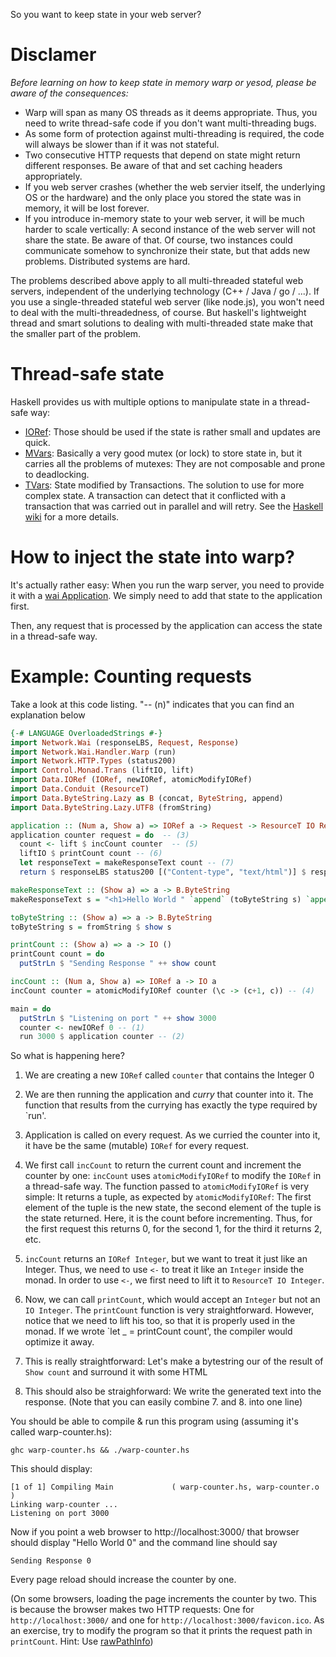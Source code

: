 So you want to keep state in your web server?

# Disclamer

*Before learning on how to keep state in memory warp or yesod, please be aware of the consequences:*

* Warp will span as many OS threads as it deems appropriate. Thus, you need to write thread-safe code if you don't want multi-threading bugs.
* As some form of protection against multi-threading is required, the code will always be slower than if it was not stateful.
* Two consecutive HTTP requests that depend on state might return different responses. Be aware of that and set caching headers appropriately.
* If you web server crashes (whether the web servier itself, the underlying OS or the hardware) and the only place you stored the state was in memory, it will be lost forever.
* If you introduce in-memory state to your web server, it will be much harder to scale vertically: A second instance of the web server will not share the state. Be aware of that. Of course, two instances could communicate somehow to synchronize their state, but that adds new problems. Distributed systems are hard.

The problems described above apply to all multi-threaded stateful web servers, independent of the underlying technology (C++ / Java / go / ...). If you use a single-threaded stateful web server (like node.js), you won't need to deal with the multi-threadedness, of course. But haskell's lightweight thread and smart solutions to dealing with multi-threaded state make that the smaller part of the problem.

# Thread-safe state

Haskell provides us with multiple options to manipulate state in a thread-safe way:

* [IORef](http://www.haskell.org/ghc/docs/latest/html/libraries/base/Data-IORef.html): Those should be used if the state is rather small and updates are quick. 
* [MVars](http://www.haskell.org/ghc/docs/latest/html/libraries/base/Control-Concurrent-MVar.html): Basically a very good mutex (or lock) to store state in, but it carries all the problems of mutexes: They are not composable and prone to deadlocking.
* [TVars](http://www.haskell.org/ghc/docs/latest/html/libraries/base/GHC-Conc.html#g:3): State modified by Transactions. The solution to use for more complex state. A transaction can detect that it conflicted with a transaction that was carried out in parallel and will retry. See the [Haskell wiki](http://www.haskell.org/haskellwiki/STM) for a more details.

# How to inject the state into warp?

It's actually rather easy: When you run the warp server, you need to provide it with a [wai Application](http://hackage.haskell.org/packages/archive/wai/1.3.0.1/doc/html/Network-Wai.html). We simply need to add that state to the application first.

Then, any request that is processed by the application can access the state in a thread-safe way.

# Example: Counting requests

Take a look at this code listing. "-- (n)" indicates that you can find an explanation below

```haskell
{-# LANGUAGE OverloadedStrings #-}
import Network.Wai (responseLBS, Request, Response)
import Network.Wai.Handler.Warp (run)
import Network.HTTP.Types (status200)
import Control.Monad.Trans (liftIO, lift)
import Data.IORef (IORef, newIORef, atomicModifyIORef)
import Data.Conduit (ResourceT)
import Data.ByteString.Lazy as B (concat, ByteString, append)
import Data.ByteString.Lazy.UTF8 (fromString)

application :: (Num a, Show a) => IORef a -> Request -> ResourceT IO Response
application counter request = do  -- (3)
  count <- lift $ incCount counter  -- (5)
  liftIO $ printCount count -- (6)
  let responseText = makeResponseText count -- (7)
  return $ responseLBS status200 [("Content-type", "text/html")] $ responseText -- (8)

makeResponseText :: (Show a) => a -> B.ByteString
makeResponseText s = "<h1>Hello World " `append` (toByteString s) `append` "</h1>\n"

toByteString :: (Show a) => a -> B.ByteString
toByteString s = fromString $ show s

printCount :: (Show a) => a -> IO ()
printCount count = do 
  putStrLn $ "Sending Response " ++ show count

incCount :: (Num a, Show a) => IORef a -> IO a
incCount counter = atomicModifyIORef counter (\c -> (c+1, c)) -- (4)

main = do 
  putStrLn $ "Listening on port " ++ show 3000
  counter <- newIORef 0 -- (1)
  run 3000 $ application counter -- (2)
```
So what is happening here?

1. We are creating a new `IORef` called `counter` that contains the Integer 0

2. We are then running the application and *curry* that counter into it. The function that results from the currying has exactly the type required by `run'.

3. Application is called on every request. As we curried the counter into it, it have be the same (mutable) `IORef` for every request.

4. We first call `incCount` to return the current count and increment the counter by one: `incCount` uses `atomicModifyIORef` to modify the `IORef` in a thread-safe way. The function passed to `atomicModifyIORef` is very simple: It returns a tuple, as expected by `atomicModifyIORef`: The first element of the tuple is the new state, the second element of the tuple is the state returned. Here, it is the count before incrementing. Thus, for the first request this returns 0, for the second 1, for the third it returns 2, etc.

5. `incCount` returns an `IORef Integer`, but we want to treat it just like an Integer. Thus, we need to use `<-` to treat it like an `Integer` inside the monad. In order to use `<-`, we first need to lift it to `ResourceT IO Integer`.

6. Now, we can call `printCount`, which would accept an `Integer` but not an `IO Integer`. The `printCount` function is very straightforward. However, notice that we need to lift his too, so that it is properly used in the monad. If we wrote `let _ = printCount count', the compiler would optimize it away.

7. This is really straightforward: Let's make a bytestring our of the result of `Show count` and surround it with some HTML

8. This should also be straighforward: We write the generated text into the response. (Note that you can easily combine 7. and 8. into one line)

You should be able to compile & run this program using (assuming it's called warp-counter.hs):

    ghc warp-counter.hs && ./warp-counter.hs

This should display:

    [1 of 1] Compiling Main             ( warp-counter.hs, warp-counter.o )
    Linking warp-counter ...
    Listening on port 3000

Now if you point a web browser to http://localhost:3000/ that browser should display "Hello World 0" and the command line should say

    Sending Response 0

Every page reload should increase the counter by one.

(On some browsers, loading the page increments the counter by two. This is because the browser makes two HTTP requests: One for `http://localhost:3000/` and one for `http://localhost:3000/favicon.ico`. As an exercise, try to modify the program so that it prints the request path in `printCount`. Hint: Use [rawPathInfo](http://hackage.haskell.org/packages/archive/wai/1.3.0.1/doc/html/Network-Wai.html))